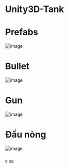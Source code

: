 # Unity3D-Tank
# Prefabs
![image](https://github.com/user-attachments/assets/c175dd2d-42be-4bc2-a54a-6810c42f95be)
# Bullet
![image](https://github.com/user-attachments/assets/b3464611-fa37-4634-a1b0-7227ae6cfebd)
# Gun
![image](https://github.com/user-attachments/assets/8188d935-859a-4535-a788-01e87b89e224)
# Đầu nòng
![image](https://github.com/user-attachments/assets/9b7f3e6c-28dd-4bd5-8894-9e3be9498f2c)

###
c sa
###




